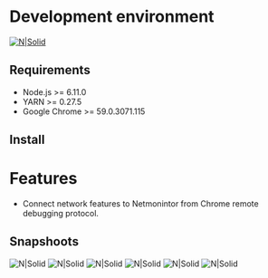 # Development environment

[![N|Solid](https://locke12456.github.io/ChromeConnector/img/nightly_version.png)](https://ftp.mozilla.org/pub/firefox/nightly/2017/06/2017-06-08-10-58-25-mozilla-release-l10n/)


## Requirements
  - Node.js >= 6.11.0
  - YARN >= 0.27.5
  - Google Chrome >= 59.0.3071.115

## Install

# Features

  - Connect network features to Netmonintor from Chrome remote debugging protocol.

## Snapshoots

![N|Solid](https://locke12456.github.io/ChromeConnector/img/requests.png)
![N|Solid](https://locke12456.github.io/ChromeConnector/img/headers.png)
![N|Solid](https://locke12456.github.io/ChromeConnector/img/params.png)
![N|Solid](https://locke12456.github.io/ChromeConnector/img/response.png)
![N|Solid](https://locke12456.github.io/ChromeConnector/img/timings.png)
![N|Solid](https://locke12456.github.io/ChromeConnector/img/stack_traces.png)
